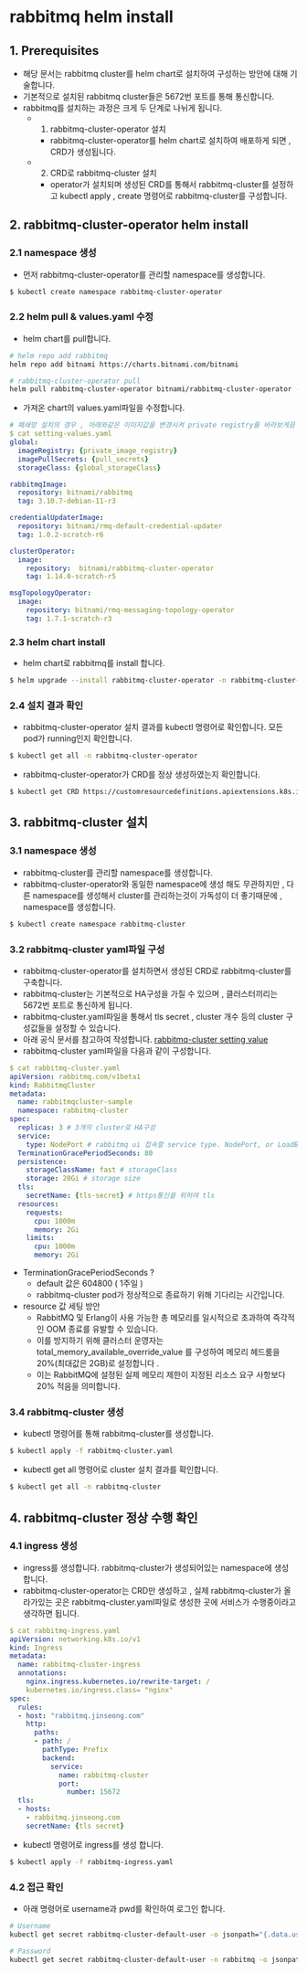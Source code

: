 # rabbitmq helm install
## 1. Prerequisites
- 해당 문서는 rabbitmq cluster를 helm chart로 설치하여 구성하는 방안에 대해 기술합니다.
- 기본적으로 설치된 rabbitmq cluster들은 5672번 포트를 통해 통신합니다.
- rabbitmq를 설치하는 과정은 크게 두 단계로 나뉘게 됩니다.
	- 1. rabbitmq-cluster-operator 설치
		- rabbitmq-cluster-operator를 helm chart로 설치하여 배포하게 되면 , CRD가 생성됩니다.
	- 2. CRD로 rabbitmq-cluster 설치
		- operator가 설치되며 생성된 CRD를 통해서 rabbitmq-cluster를 설정하고 kubectl apply , create 명령어로 rabbitmq-cluster를 구성합니다.
## 2. rabbitmq-cluster-operator helm install
### 2.1 namespace 생성
- 먼저 rabbitmq-cluster-operator를 관리할 namespace를 생성합니다.
```bash
$ kubectl create namespace rabbitmq-cluster-operator
```
### 2.2 helm pull & values.yaml 수정
- helm chart를 pull합니다.
```bash
# helm repo add rabbitmq
helm repo add bitnami https://charts.bitnami.com/bitnami

# rabbitmq-cluster-operator pull
helm pull rabbitmq-cluster-operator bitnami/rabbitmq-cluster-operator --untar
```
- 가져온 chart의 values.yaml파일을 수정합니다.
```yaml
# 폐쇄망 설치의 경우 , 아래와같은 이미지값을 변경시켜 private registry를 바라보게끔 변경합니다.
$ cat setting-values.yaml
global:
  imageRegistry: {private_image_registry}
  imagePullSecrets: {pull_secrets}
  storageClass: {global_storageClass}

rabbitmqImage:
  repository: bitnami/rabbitmq
  tag: 3.10.7-debian-11-r3

credentialUpdaterImage:
  repository: bitnami/rmq-default-credential-updater
  tag: 1.0.2-scratch-r6

clusterOperator:
  image:
    repository:  bitnami/rabbitmq-cluster-operator
    tag: 1.14.0-scratch-r5

msgTopologyOperator:
  image:
    repository: bitnami/rmq-messaging-topology-operator
    tag: 1.7.1-scratch-r3
```
### 2.3 helm chart install
- helm chart로 rabbitmq를 install 합니다.
```bash
$ helm upgrade --install rabbitmq-cluster-operator -n rabbitmq-cluster-operator . -f values.yaml,setting-values.yaml
```
### 2.4 설치 결과 확인
- rabbitmq-cluster-operator 설치 결과를 kubectl 명령어로 확인합니다.
  모든 pod가 running인지 확인합니다.
```bash
$ kubectl get all -n rabbitmq-cluster-operator
```
- rabbitmq-cluster-operator가 CRD를 정상 생성하였는지 확인합니다.
```bash
$ kubectl get CRD https://customresourcedefinitions.apiextensions.k8s.io | grep rabbitmqclusters.rabbitmq.com
```
## 3. rabbitmq-cluster 설치
### 3.1 namespace 생성
- rabbitmq-cluster를 관리할 namespace를 생성합니다.
- rabbitmq-cluster-operator와 동일한 namespace에 생성 해도 무관하지만 , 다른 namespace를 생성해서 cluster를 관리하는것이 가독성이 더 좋기때문에 , namespace를 생성합니다.
```bash
$ kubectl create namespace rabbitmq-cluster
```
### 3.2 rabbitmq-cluster yaml파일 구성
- rabbitmq-cluster-operator를 설치하면서 생성된 CRD로 rabbitmq-cluster를 구축합니다.
- rabbitmq-cluster는 기본적으로 HA구성을 가질 수 있으며 , 클러스터끼리는 5672번 포트로 통신하게 됩니다.
- rabbitmq-cluster.yaml파일을 통해서 tls secret , cluster 개수 등의 cluster 구성값들을 설정할 수 있습니다.
- 아래 공식 문서를 참고하여 작성합니다.
[rabbitmq-cluster setting value](https://www.rabbitmq.com/kubernetes/operator/using-operator.html)
- rabbitmq-cluster yaml파일을 다음과 같이 구성합니다.
```yaml
$ cat rabbitmq-cluster.yaml
apiVersion: rabbitmq.com/v1beta1
kind: RabbitmqCluster
metadata:
  name: rabbitmqcluster-sample
  namespace: rabbitmq-cluster
spec:
  replicas: 3 # 3개의 cluster로 HA구성
  service:
    type: NodePort # rabbitmq ui 접속할 service type. NodePort, or LoadBalancer 가 올 수 있음
  TerminationGracePeriodSeconds: 80 
  persistence:
    storageClassName: fast # storageClass
    storage: 20Gi # storage size
  tls: 
    secretName: {tls-secret} # https통신을 위하여 tls 
  resources:
    requests:
      cpu: 1000m
      memory: 2Gi
    limits:
      cpu: 1000m
      memory: 2Gi
```
- TerminationGracePeriodSeconds ?
	- default 값은 604800 ( 1주일 ) 
	-  rabbitmq-cluster pod가 정상적으로 종료하기 위해 기다리는 시간입니다.
- resource 값 세팅 방안
	- RabbitMQ 및 Erlang이 사용 가능한 총 메모리를 일시적으로 초과하여 즉각적인 OOM 종료를 유발할 수 있습니다. 
	- 이를 방지하기 위해 클러스터 운영자는 total_memory_available_override_value 를 구성하여 메모리 헤드룸을 20%(최대값은 2GB)로 설정합니다 . 
	- 이는 RabbitMQ에 설정된 실제 메모리 제한이 지정된 리소스 요구 사항보다 20% 적음을 의미합니다.
### 3.4 rabbitmq-cluster 생성
- kubectl 명령어를 통해 rabbitmq-cluster를 생성합니다.
```bash
$ kubectl apply -f rabbitmq-cluster.yaml
```
- kubectl get all 명령어로 cluster 설치 결과를 확인합니다.
```bash
$ kubectl get all -n rabbitmq-cluster
```
## 4.  rabbitmq-cluster 정상 수행 확인
### 4.1 ingress 생성
- ingress를 생성합니다. rabbitmq-cluster가 생성되어있는 namespace에 생성 합니다.
- rabbitmq-cluster-operator는 CRD만 생성하고 , 실제 rabbitmq-cluster가 올라가있는 곳은 rabbitmq-cluster.yaml파일로 생성한 곳에 서비스가 수행중이라고 생각하면 됩니다.
```yaml
$ cat rabbitmq-ingress.yaml
apiVersion: networking.k8s.io/v1
kind: Ingress
metadata:
  name: rabbitmq-cluster-ingress
  annotations:
    nginx.ingress.kubernetes.io/rewrite-target: /
    kubernetes.io/ingress.class= "nginx"
spec:
  rules:
  - host: "rabbitmq.jinseong.com" 
    http:
      paths:
      - path: /
        pathType: Prefix
        backend:
          service:
            name: rabbitmq-cluster
            port:
              number: 15672
  tls:
  - hosts:
	- rabbitmq.jinseong.com
	secretName: {tls secret}
```
- kubectl 명령어로 ingress를 생성 합니다.
```bash
$ kubectl apply -f rabbitmq-ingress.yaml
```
### 4.2 접근 확인
- 아래 명령어로 username과 pwd를 확인하여 로그인 합니다.
```bash
# Username
kubectl get secret rabbitmq-cluster-default-user -o jsonpath="{.data.username}" -n rabbitmq | base64 -d

# Password
kubectl get secret rabbitmq-cluster-default-user -n rabbitmq -o jsonpath="{.data.password}" | base64 -d
```